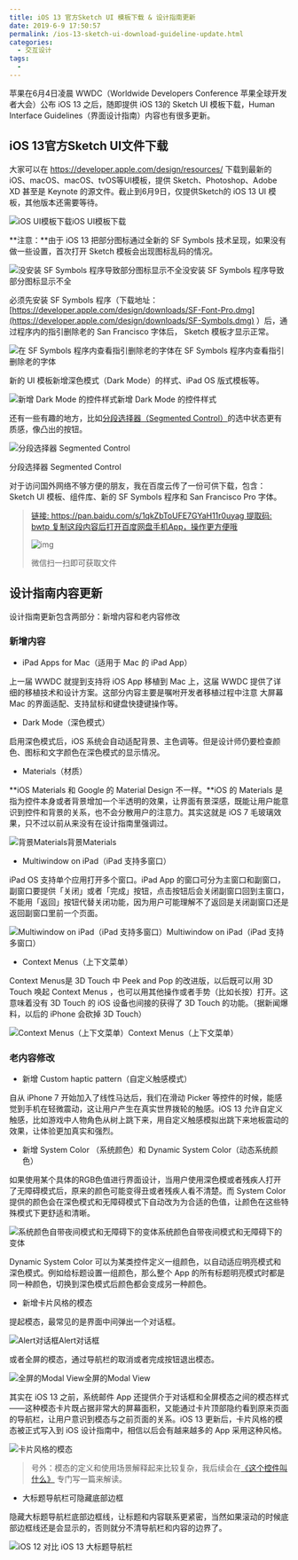 ```yaml
---
title: iOS 13 官方Sketch UI 模板下载 & 设计指南更新
date: 2019-6-9 17:50:57
permalink: /ios-13-sketch-ui-download-guideline-update.html
categories:
  - 交互设计
tags:
  - 
---
```


苹果在6月4日凌晨 WWDC（Worldwide Developers Conference 苹果全球开发者大会）公布 iOS 13 之后，随即提供 iOS 13的 Sketch UI 模板下载，Human Interface Guidelines（界面设计指南）内容也有很多更新。

## iOS 13官方Sketch UI文件下载

大家可以在 https://developer.apple.com/design/resources/
下载到最新的 iOS、macOS、macOS、tvOS等UI模板，提供 Sketch、Photoshop、Adobe XD 甚至是 Keynote 的源文件。截止到6月9日，仅提供Sketch的 iOS 13 UI 模板，其他版本还需要等待。

![iOS UI模板下载](http://pic.ftium4.com/5089-67bc0b54f3d05001-1.png)iOS UI模板下载


**注意：**由于 iOS 13 把部分图标通过全新的 SF Symbols 技术呈现，如果没有做一些设置，首次打开 Sketch 模板会出现图标乱码的情况。

![没安装 SF Symbols 程序导致部分图标显示不全](http://pic.ftium4.com/5089-80ba685a6129d36a-1.png)没安装 SF Symbols 程序导致部分图标显示不全


必须先安装 SF Symbols 程序（下载地址： [https://developer.apple.com/design/downloads/SF-Font-Pro.dmg](https://developer.apple.com/design/downloads/SF-Symbols.dmg)
）后，通过程序内的指引删除老的 San Francisco 字体后， Sketch 模板才显示正常。

![在 SF Symbols 程序内查看指引删除老的字体](http://pic.ftium4.com/5089-3c74287aca8a51cf-1.png)在 SF Symbols 程序内查看指引删除老的字体

 

新的 UI 模板新增深色模式（Dark Mode）的样式、iPad OS 版式模板等。

![新增 Dark Mode 的控件样式](http://pic.ftium4.com/5089-0a6ca38557ee61b5-1.png)新增 Dark Mode 的控件样式

 

还有一些有趣的地方，比如[分段选择器（Segmented Control）](http://www.ftium4.com/segment-controls.html)的选中状态更有质感，像凸出的按钮。

![分段选择器 Segmented Control](http://pic.ftium4.com/5089-ca44baaad1c9b207-1.png)

分段选择器 Segmented Control

对于访问国外网络不够方便的朋友，我在百度云传了一份可供下载，包含： Sketch UI 模板、组件库、新的 SF Symbols 程序和 San Francisco Pro 字体。

> [链接: https://pan.baidu.com/s/1qkZbToUFE7GYaH11r0uyag 提取码: bwtp 复制这段内容后打开百度网盘手机App，操作更方便哦](https://pan.baidu.com/s/1lxxrApntjgg0s7phLAuFYg)
>
> ![img](http://pic.ftium4.com/4441cd7e6b665842bd3d8b390dd9c3aa.jpg)
>
> 微信扫一扫即可获取文件

## 设计指南内容更新

设计指南更新包含两部分：新增内容和老内容修改

### 新增内容

- iPad Apps for Mac（适用于 Mac 的 iPad App）

上一届 WWDC 就提到支持将 iOS App 移植到 Mac 上，这届 WWDC 提供了详细的移植技术和设计方案。这部分内容主要是嘱咐开发者移植过程中注意 大屏幕 Mac 的界面适配、支持鼠标和键盘快捷键操作等。

- Dark Mode（深色模式）

启用深色模式后，iOS 系统会自动适配背景、主色调等。但是设计师仍要检查颜色、图标和文字颜色在深色模式的显示情况。

- Materials（材质）

**iOS Materials 和 Google 的 Material Design 不一样。**iOS 的 Materials 是指为控件本身或者背景增加一个半透明的效果，让界面有景深感，既能让用户能意识到控件和背景的关系，也不会分散用户的注意力。其实这就是 iOS 7 毛玻璃效果，只不过以前从来没有在设计指南里强调过。

![背景Materials](http://pic.ftium4.com/5089-7f70c318ff897e8a-1.jpg)背景Materials

 

- Multiwindow on iPad（iPad 支持多窗口）

iPad OS 支持单个应用打开多个窗口。iPad App 的窗口可分为主窗口和副窗口，副窗口要提供「关闭」或者「完成」按钮，点击按钮后会关闭副窗口回到主窗口，不能用「返回」按钮代替关闭功能，因为用户可能理解不了返回是关闭副窗口还是返回副窗口里前一个页面。

![Multiwindow on iPad（iPad 支持多窗口）](http://pic.ftium4.com/5089-13657f5b10bffcb4-1.png)Multiwindow on iPad（iPad 支持多窗口）

 

- Context Menus（上下文菜单）

Context Menus是 3D Touch 中 Peek and Pop 的改进版，以后既可以用 3D Touch 唤起 Context Menus ，也可以用其他操作或者手势（比如长按）打开。这意味着没有 3D Touch 的 iOS 设备也间接的获得了 3D Touch 的功能。（据新闻爆料，以后的 iPhone 会砍掉 3D Touch）

![Context Menus（上下文菜单）](http://pic.ftium4.com/5089-afeae6224e813640-1.png)Context Menus（上下文菜单）

 

### 老内容修改

- 新增 Custom haptic pattern（自定义触感模式）

自从 iPhone 7 开始加入了线性马达后，我们在滑动 Picker 等控件的时候，能感觉到手机在轻微震动，这让用户产生在真实世界拨轮的触感。iOS 13 允许自定义触感，比如游戏中人物角色从树上跳下来，用自定义触感模拟出跳下来地板震动的效果，让体验更加真实和强烈。

- 新增 System Color （系统颜色）和 Dynamic System Color（动态系统颜色）

如果使用某个具体的RGB色值进行界面设计，当用户使用深色模或者残疾人打开了无障碍模式后，原来的颜色可能变得丑或者残疾人看不清楚。而
System Color 提供的颜色会在深色模式和无障碍模式下自动改为为合适的色值，让颜色在这些特殊模式下更舒适和清晰。

![系统颜色自带夜间模式和无障碍下的变体](http://pic.ftium4.com/5089-631afcea686465fc-1.png)系统颜色自带夜间模式和无障碍下的变体

 

Dynamic System Color 可以为某类控件定义一组颜色，以自动适应明亮模式和深色模式。例如给标题设置一组颜色，那么整个 App 的所有标题明亮模式时都是同一种颜色，切换到深色模式后颜色都会变成另一种颜色。

- 新增卡片风格的模态

提起模态，最常见的是界面中间弹出一个对话框。

![Alert对话框](http://pic.ftium4.com/5089-8e80977bcbfdee2c-1.png)Alert对话框

 

或者全屏的模态，通过导航栏的取消或者完成按钮退出模态。

![全屏的Modal View](http://pic.ftium4.com/5089-1751126d9f5a584c-1.png)全屏的Modal View


其实在 iOS 13 之前，系统邮件 App 还提供介于对话框和全屏模态之间的模态样式——这种模态卡片既占据非常大的屏幕面积，又能通过卡片顶部隐约看到原来页面的导航栏，让用户意识到模态与之前页面的关系。iOS 13 更新后，卡片风格的模态被正式写入到 iOS 设计指南中，相信以后会有越来越多的 App 采用这种风格。

![卡片风格的模态](http://pic.ftium4.com/image-20201227175751424.png)

 

> 号外：模态的定义和使用场景解释起来比较复杂，我后续会在[《这个控件叫什么》](http://www.ftium4.com/category/交互设计/这个控件叫什么)
> 专门写一篇来解读。

- 大标题导航栏可隐藏底部边框

隐藏大标题导航栏底部边框线，让标题和内容联系更紧密，当然如果滚动的时候底部边框线还是会显示的，否则就分不清导航栏和内容的边界了。

![iOS 12 对比 iOS 13 大标题导航栏](http://pic.ftium4.com/image-20201227175823945.png)